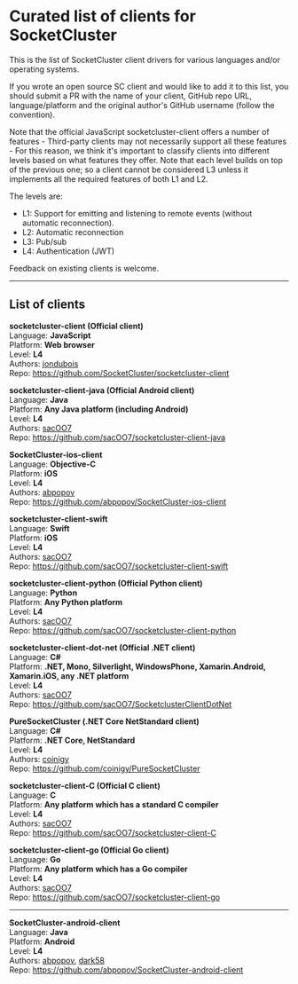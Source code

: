 # Curated list of clients for SocketCluster

This is the list of SocketCluster client drivers for various languages and/or operating systems.

If you wrote an open source SC client and would like to add it to this list, you should submit a PR with
the name of your client, GitHub repo URL, language/platform and the original author's GitHub username (follow the convention).

Note that the official JavaScript socketcluster-client offers a number of features - Third-party clients
may not necessarily support all these features - For this reason, we think it's important to classify
clients into different levels based on what features they offer.
Note that each level builds on top of the previous one; so a client cannot be considered L3 unless it implements all the required features of both L1 and L2.

The levels are:

- L1: Support for emitting and listening to remote events (without automatic reconnection).
- L2: Automatic reconnection
- L3: Pub/sub
- L4: Authentication (JWT)

Feedback on existing clients is welcome.

---

## List of clients

**socketcluster-client (Official client)**  
Language: **JavaScript**  
Platform: **Web browser**  
Level: **L4**  
Authors: [jondubois](https://github.com/jondubois)  
Repo: https://github.com/SocketCluster/socketcluster-client

**socketcluster-client-java (Official Android client)**  
Language: **Java**  
Platform: **Any Java platform (including Android)**  
Level: **L4**  
Authors: [sacOO7](https://github.com/sacOO7)  
Repo: https://github.com/sacOO7/socketcluster-client-java

**SocketCluster-ios-client**  
Language: **Objective-C**  
Platform: **iOS**  
Level: **L4**  
Authors: [abpopov](https://github.com/abpopov)  
Repo: https://github.com/abpopov/SocketCluster-ios-client

**socketcluster-client-swift**  
Language: **Swift**  
Platform: **iOS**  
Level: **L4**  
Authors: [sacOO7](https://github.com/sacOO7)  
Repo: https://github.com/sacOO7/socketcluster-client-swift

**socketcluster-client-python (Official Python client)**  
Language: **Python**  
Platform: **Any Python platform**  
Level: **L4**  
Authors: [sacOO7](https://github.com/sacOO7)  
Repo: https://github.com/sacOO7/socketcluster-client-python

**socketcluster-client-dot-net (Official .NET client)**  
Language: **C#**  
Platform: **.NET, Mono, Silverlight, WindowsPhone, Xamarin.Android, Xamarin.iOS, any .NET platform**  
Level: **L4**  
Authors: [sacOO7](https://github.com/sacOO7)  
Repo: https://github.com/sacOO7/SocketclusterClientDotNet

**PureSocketCluster (.NET Core NetStandard client)**  
Language: **C#**  
Platform: **.NET Core, NetStandard**  
Level: **L4**  
Authors: [coinigy](https://github.com/coinigy)  
Repo: https://github.com/coinigy/PureSocketCluster

**socketcluster-client-C (Official C client)**  
Language: **C**  
Platform: **Any platform which has a standard C compiler**  
Level: **L4**  
Authors: [sacOO7](https://github.com/sacOO7)  
Repo: https://github.com/sacOO7/socketcluster-client-C

**socketcluster-client-go (Official Go client)**  
Language: **Go**  
Platform: **Any platform which has a Go compiler**  
Level: **L4**  
Authors: [sacOO7](https://github.com/sacOO7)  
Repo: https://github.com/sacOO7/socketcluster-client-go

---

**SocketCluster-android-client**  
Language: **Java**  
Platform: **Android**  
Level: **L4**  
Authors: [abpopov](https://github.com/abpopov), [dark58](https://github.com/dark58)  
Repo: https://github.com/abpopov/SocketCluster-android-client
